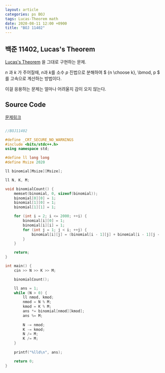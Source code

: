 ```yaml
---
layout: article
categories: ps BOJ
tags: Lucas-Theorem math
date: 2020-08-11 12:00 +0900
title: "BOJ 11402"
---
```


## 백준 11402, Lucas's Theorem

[Lucas's Theorem](https://artofproblemsolving.com/wiki/index.php/Lucas%27_Theorem) 을 그대로 구현하는 문제.

$n$ 과 $k$ 가 주어질때, $n$과 $k$를 소수 $p$ 진법으로 분해하여  $ {n \choose k}\, \bmod\, p $ 를 고속으로 계산하는 방법이다.

이걸 응용하는 문제는 얼마나 어려울지 감이 오지 않는다.

## Source Code

[문제링크](https://www.acmicpc.net/problem/10868)

```cpp

//BOJ11402

#define _CRT_SECURE_NO_WARNINGS
#include <bits/stdc++.h>
using namespace std;

#define ll long long
#define Msize 2020

ll binomial[Msize][Msize];

ll N, K, M;

void binomialCount() {
	memset(binomial, 0, sizeof(binomial));
	binomial[0][0] = 1;
	binomial[1][0] = 1;
	binomial[1][1] = 1;

	for (int i = 2; i <= 2000; ++i) {
		binomial[i][0] = 1;
		binomial[i][i] = 1;
		for (int j = 1; j < i; ++j) {
			binomial[i][j] = (binomial[i - 1][j] + binomial[i - 1][j - 1]) % M;
		}
	}

	return;
}

int main() {
	cin >> N >> K >> M;

	binomialCount();

	ll ans = 1;
	while (N > 0) {
		ll nmod, kmod;
		nmod = N % M;
		kmod = K % M;
		ans *= binomial[nmod][kmod];
		ans %= M;
		
		N -= nmod;
		K -= kmod;
		N /= M;
		K /= M;
	}
	
	printf("%lld\n", ans);

	return 0;
}

```
